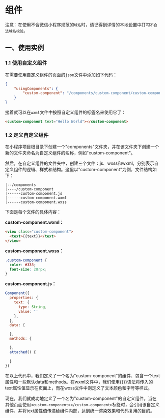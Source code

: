 # 组件

注意：在使用不合微信小程序规范的`域名`时，请记得到详情的本地设置中打勾`不合法域名校验`。

## 一、使用实例

### 1.1 使用自定义组件

在需要使用自定义组件的页面的`json`文件中添加如下代码：

```json
{
	"usingComponents": {
        "custom-component": "/components/custom-component/custom-component"
    }
}
```

接着就可以在`wxml`文件中按照自定义组件的标签名来使用它了：

```html
<custom-component text="Hello World"></custom-component>
```

### 1.2 定义自定义组件

在小程序项目根目录下创建一个"components"文件夹，并在该文件夹下创建一个新的文件夹命名为自定义组件的名称，例如"custom-component"。

然后，在自定义组件的文件夹中，创建三个文件：js、wxss和wxml，分别表示自定义组件的逻辑、样式和结构。这里以"custom-component"为例，文件结构如下：

```
|--/components
|----/custom-component
|------custom-component.js
|------custom-component.wxml
|------custom-component.wxss
```

下面是每个文件的具体内容：

**custom-component.wxml：**

```html
<view class="custom-component">
  <text>{{text}}</text>
</view>
```

**custom-component.wxss：**

```css
.custom-component {
  color: #333;
  font-size: 28rpx;
}
```

**custom-component.js：**

```js
Component({
  properties: {
    text: {
      type: String,
      value: ''
    },
  },
  data: {

  },
  methods: {

  },
  attached() {
  
  }
})
```

在以上代码中，我们定义了一个名为"custom-component"的组件，包含一个text属性和一些默认data和methods。在wxml文件中，我们使用{{}}语法将传入的text属性值显示在页面上，而在wxss文件中则定义了文本颜色和字号等样式。

现在，我们就成功地定义了一个名为"custom-component"的自定义组件。当在其他页面使用`<custom-component></custom-component>`标签时，会引用该自定义组件，并将text属性值传递给组件内部，达到统一渲染效果和代码复用的目的。
